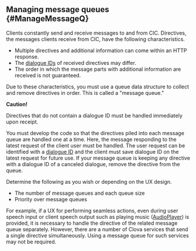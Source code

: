 ## Managing message queues {#ManageMessageQ}

Clients constantly send and receive messages to and from CIC. Directives, the messages clients receive from CIC, have the following characteristics.

* Multiple directives and additional information can come within an HTTP response.
* The [dialogue IDs](/CIC/Guides/Implement_Client_Features.md#ManageDialogueIDAndHandleTasks) of received directives may differ.
* The order in which the message parts with additional information are received is not guaranteed.

Due to these characteristics, you must use a queue data structure to collect and remove directives in order. This is called a "message queue."

<div class="danger">
  <p><strong>Caution!</strong></p>
  <p>Directives that do not contain a dialogue ID must be handled immediately upon receipt.</p>
</div>

You must develop the code so that the directives piled into each message queue are handled one at a time. Here, the message responding to the latest request of the client user must be handled. The user request can be identified with a [dialogue ID](/CIC/Guides/Implement_Client_Features.md#ManageDialogueIDAndHandleTasks) and the client must save dialogue ID on the latest request for future use. If your message queue is keeping any directive with a dialogue ID of a canceled dialogue, remove the directive from the queue.

Determine the following as you wish or depending on the UX design.
* The number of message queues and each queue size
* Priority over message queues

For example, if a UX for performing seamless actions, even during user speech input or client speech output such as playing music ([AudioPlayer](/CIC/References/CICInterface/AudioPlayer.md)) is provided, it is necessary to handle the directive of the related message queue separately. However, there are a number of Clova services that send a single directive simultaneously. Using a message queue for such services may not be required.
